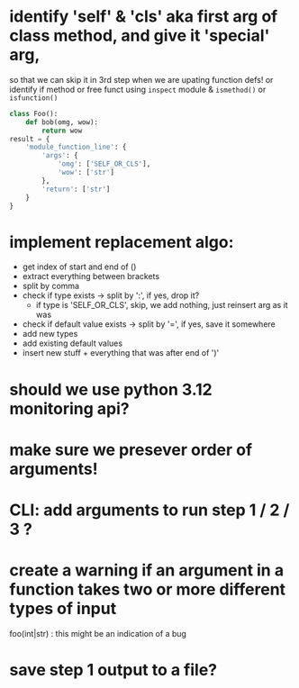 # identify 'self' & 'cls' aka first arg of class method, and give it 'special' arg,
so that we can skip it in 3rd step when we are upating function defs!
or identify if method or free funct using `inspect` module & `ismethod()` or `isfunction()`
```python
class Foo():
    def bob(omg, wow):
        return wow
result = {
    'module_function_line': {
        'args': {
            'omg': ['SELF_OR_CLS'],
            'wow': ['str']
        },
        'return': ['str']
    }
}
```
# implement replacement algo:
- get index of start and end of ()
- extract everything between brackets
- split by comma
- check if type exists -> split by ':', if yes, drop it?
    - if type is 'SELF_OR_CLS', skip, we add nothing, just reinsert arg as it was
- check if default value exists -> split by '=', if yes, save it somewhere
- add new types
- add existing default values
- insert new stuff + everything that was after end of ')'
# should we use python 3.12 monitoring api?
# make sure we presever order of arguments! 
# CLI: add arguments to run step 1 / 2 / 3 ?
# create a warning if an argument in a function takes two or more different types of input
foo(int|str) : this might be an indication of a bug
# save step 1 output to a file?
